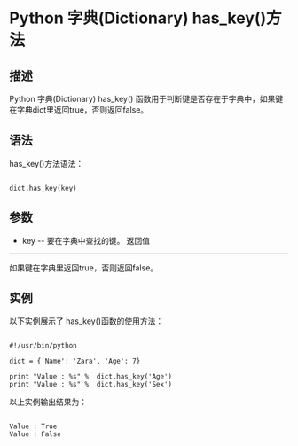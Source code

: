 Python 字典(Dictionary) has\_key()方法
==================================

  描述
--

 Python 字典(Dictionary) has\_key() 函数用于判断键是否存在于字典中，如果键在字典dict里返回true，否则返回false。

 语法
--

 has\_key()方法语法：

 
```

dict.has_key(key)

```

 参数
--

  * key -- 要在字典中查找的键。
  返回值
---

 如果键在字典里返回true，否则返回false。

 实例
--

 以下实例展示了 has\_key()函数的使用方法：

 
```

#!/usr/bin/python

dict = {'Name': 'Zara', 'Age': 7}

print "Value : %s" %  dict.has_key('Age')
print "Value : %s" %  dict.has_key('Sex')

```

 以上实例输出结果为：

 
```

Value : True
Value : False

```